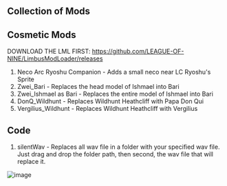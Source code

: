 ## Collection of Mods 


## Cosmetic Mods

DOWNLOAD THE LML FIRST: https://github.com/LEAGUE-OF-NINE/LimbusModLoader/releases

1) Neco Arc Ryoshu Companion - Adds a small neco near LC Ryoshu's Sprite
2) Zwei_Bari - Replaces the head model of Ishmael into Bari
3) Zwei_Ishmael as Bari - Replaces the entire model of Ishmael into Bari
4) DonQ_Wildhunt - Replaces Wildhunt Heathcliff with Papa Don Qui
5) Vergilius_Wildhunt - Replaces Wildhunt Heathcliff with Vergilius

## Code

1) silentWav - Replaces all wav file in a folder with your specified wav file. Just drag and drop the folder path, then second, the wav file that will replace it.
   



![image](https://github.com/user-attachments/assets/1ad090a6-9d3e-494f-98da-23940c3fff76)
